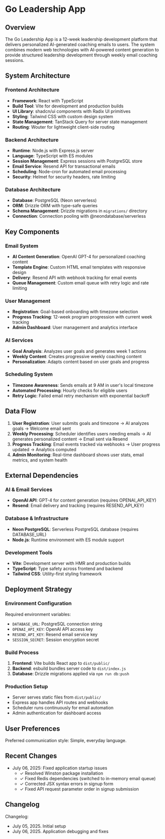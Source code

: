 # Go Leadership App

## Overview

The Go Leadership App is a 12-week leadership development platform that delivers personalized AI-generated coaching emails to users. The system combines modern web technologies with AI-powered content generation to provide structured leadership development through weekly email coaching sessions.

## System Architecture

### Frontend Architecture
- **Framework**: React with TypeScript
- **Build Tool**: Vite for development and production builds
- **UI Library**: shadcn/ui components with Radix UI primitives
- **Styling**: Tailwind CSS with custom design system
- **State Management**: TanStack Query for server state management
- **Routing**: Wouter for lightweight client-side routing

### Backend Architecture
- **Runtime**: Node.js with Express.js server
- **Language**: TypeScript with ES modules
- **Session Management**: Express sessions with PostgreSQL store
- **Email Service**: Resend API for transactional emails
- **Scheduling**: Node-cron for automated email processing
- **Security**: Helmet for security headers, rate limiting

### Database Architecture
- **Database**: PostgreSQL (Neon serverless)
- **ORM**: Drizzle ORM with type-safe queries
- **Schema Management**: Drizzle migrations in `migrations/` directory
- **Connection**: Connection pooling with @neondatabase/serverless

## Key Components

### Email System
- **AI Content Generation**: OpenAI GPT-4 for personalized coaching content
- **Template Engine**: Custom HTML email templates with responsive design
- **Delivery**: Resend API with webhook tracking for email events
- **Queue Management**: Custom email queue with retry logic and rate limiting

### User Management
- **Registration**: Goal-based onboarding with timezone selection
- **Progress Tracking**: 12-week program progression with current week tracking
- **Admin Dashboard**: User management and analytics interface

### AI Services
- **Goal Analysis**: Analyzes user goals and generates week 1 actions
- **Weekly Content**: Creates progressive weekly coaching content
- **Personalization**: Adapts content based on user goals and progress

### Scheduling System
- **Timezone Awareness**: Sends emails at 9 AM in user's local timezone
- **Automated Processing**: Hourly checks for eligible users
- **Retry Logic**: Failed email retry mechanism with exponential backoff

## Data Flow

1. **User Registration**: User submits goals and timezone → AI analyzes goals → Welcome email sent
2. **Weekly Processing**: Scheduler identifies users needing emails → AI generates personalized content → Email sent via Resend
3. **Progress Tracking**: Email events tracked via webhooks → User progress updated → Analytics computed
4. **Admin Monitoring**: Real-time dashboard shows user stats, email metrics, and system health

## External Dependencies

### AI & Email Services
- **OpenAI API**: GPT-4 for content generation (requires OPENAI_API_KEY)
- **Resend**: Email delivery and tracking (requires RESEND_API_KEY)

### Database & Infrastructure
- **Neon PostgreSQL**: Serverless PostgreSQL database (requires DATABASE_URL)
- **Node.js**: Runtime environment with ES module support

### Development Tools
- **Vite**: Development server with HMR and production builds
- **TypeScript**: Type safety across frontend and backend
- **Tailwind CSS**: Utility-first styling framework

## Deployment Strategy

### Environment Configuration
Required environment variables:
- `DATABASE_URL`: PostgreSQL connection string
- `OPENAI_API_KEY`: OpenAI API access key
- `RESEND_API_KEY`: Resend email service key
- `SESSION_SECRET`: Session encryption secret

### Build Process
1. **Frontend**: Vite builds React app to `dist/public/`
2. **Backend**: esbuild bundles server code to `dist/index.js`
3. **Database**: Drizzle migrations applied via `npm run db:push`

### Production Setup
- Server serves static files from `dist/public/`
- Express app handles API routes and webhooks
- Scheduler runs continuously for email automation
- Admin authentication for dashboard access

## User Preferences

Preferred communication style: Simple, everyday language.

## Recent Changes

- July 06, 2025: Fixed application startup issues
  - ✓ Resolved Winston package installation
  - ✓ Fixed Redis dependencies (switched to in-memory email queue)
  - ✓ Corrected JSX syntax errors in signup form
  - ✓ Fixed API request parameter order in signup submission

## Changelog

Changelog:
- July 05, 2025. Initial setup
- July 06, 2025. Application debugging and fixes